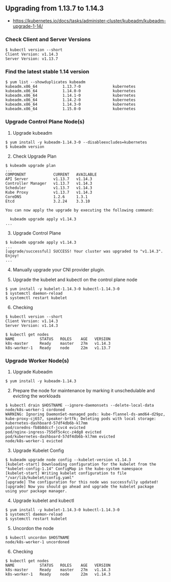 ## Upgrading from 1.13.7 to 1.14.3

- https://kubernetes.io/docs/tasks/administer-cluster/kubeadm/kubeadm-upgrade-1-14/

### Check Client and Server Versions
```
$ kubectl version --short
Client Version: v1.14.3
Server Version: v1.13.7
```

### Find the latest stable 1.14 version
```
$ yum list --showduplicates kubeadm
kubeadm.x86_64           1.13.7-0              kubernetes
kubeadm.x86_64           1.14.0-0              kubernetes
kubeadm.x86_64           1.14.1-0              kubernetes
kubeadm.x86_64           1.14.2-0              kubernetes
kubeadm.x86_64           1.14.3-0              kubernetes
kubeadm.x86_64           1.15.0-0              kubernetes
```

### Upgrade Control Plane Node(s)

1. Upgrade kubeadm
```
$ yum install -y kubeadm-1.14.3-0 --disableexcludes=kubernetes
$ kubeadm version
```

2. Check Upgrade Plan
```
$ kubeadm upgrade plan
...
COMPONENT            CURRENT   AVAILABLE
API Server           v1.13.7   v1.14.3
Controller Manager   v1.13.7   v1.14.3
Scheduler            v1.13.7   v1.14.3
Kube Proxy           v1.13.7   v1.14.3
CoreDNS              1.2.6     1.3.1
Etcd                 3.2.24    3.3.10

You can now apply the upgrade by executing the following command:

  kubeadm upgrade apply v1.14.3
...
```

3. Upgrade Control Plane
```
$ kubeadm upgrade apply v1.14.3
...
[upgrade/successful] SUCCESS! Your cluster was upgraded to "v1.14.3". Enjoy!
...
```

4. Manually upgrade your CNI provider plugin.

5. Upgrade the kubelet and kubectl on the control plane node
```
$ yum install -y kubelet-1.14.3-0 kubectl-1.14.3-0
$ systemctl daemon-reload
$ systemctl restart kubelet
```

6. Checking
```
$ kubectl version --short
Client Version: v1.14.3
Server Version: v1.14.3

$ kubectl get nodes
NAME           STATUS   ROLES    AGE   VERSION
k8s-master     Ready    master   27m   v1.14.3
k8s-worker-1   Ready    node     22m   v1.13.7
```


### Upgrade Worker Node(s)

1. Upgrade Kubeadm
```
$ yum install -y kubeadm-1.14.3
```

2. Prepare the node for maintenance by marking it unschedulable and evicting the workloads
```
$ kubectl drain $HOSTNAME --ignore-daemonsets --delete-local-data
node/k8s-worker-1 cordoned
WARNING: Ignoring DaemonSet-managed pods: kube-flannel-ds-amd64-d29pz, kube-proxy-cj657, speaker-brtfk; Deleting pods with local storage: kubernetes-dashboard-57df4db6b-kl7mm
pod/coredns-fb8b8dccf-jcvc4 evicted
pod/nginx-ingress-755df5c4cc-z4dg8 evicted
pod/kubernetes-dashboard-57df4db6b-kl7mm evicted
node/k8s-worker-1 evicted
```

3. Upgrade Kubelet Config
```
$ kubeadm upgrade node config --kubelet-version v1.14.3
[kubelet-start] Downloading configuration for the kubelet from the "kubelet-config-1.14" ConfigMap in the kube-system namespace
[kubelet-start] Writing kubelet configuration to file "/var/lib/kubelet/config.yaml"
[upgrade] The configuration for this node was successfully updated!
[upgrade] Now you should go ahead and upgrade the kubelet package using your package manager.
```

4. Upgrade kubelet and kubectl
```
$ yum install -y kubelet-1.14.3-0 kubectl-1.14.3-0
$ systemctl daemon-reload
$ systemctl restart kubelet
```

5. Uncordon the node
```
$ kubectl uncordon $HOSTNAME
node/k8s-worker-1 uncordoned
```

6. Checking
```
$ kubectl get nodes
NAME           STATUS   ROLES    AGE   VERSION
k8s-master     Ready    master   27m   v1.14.3
k8s-worker-1   Ready    node     22m   v1.14.3